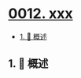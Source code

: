 # [0012. xxx](https://github.com/Tdahuyou/TNotes.leetcode/tree/main/notes/0012.%20xxx)

<!-- region:toc -->

- [1. 📝 概述](#1--概述)

<!-- endregion:toc -->

## 1. 📝 概述
